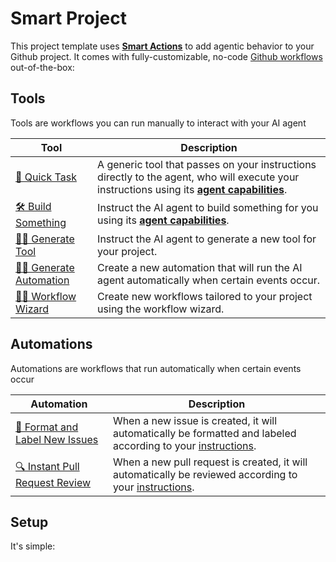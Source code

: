 # Smart Project

This project template uses **[Smart Actions](https://github.com/PR-Pilot-AI/smart-actions)** to add agentic behavior to your Github project.
It comes with fully-customizable, no-code [Github workflows](https://docs.github.com/en/actions/using-workflows) out-of-the-box:

## Tools

Tools are workflows you can run manually to interact with your AI agent

| Tool | Description |
|------|-------------|
| [🚀 Quick Task](https://github.com/PR-Pilot-AI/smart-project-template/actions/workflows/quick_task.yaml) | A generic tool that passes on your instructions directly to the agent, who will execute your instructions using its **[agent capabilities](https://docs.pr-pilot.ai/capabilities.html)**. |
| [🛠️ Build Something](https://github.com/PR-Pilot-AI/smart-project-template/actions/workflows/build_something.yaml) | Instruct the AI agent to build something for you using its **[agent capabilities](https://docs.pr-pilot.ai/capabilities.html)**. |
| [🧙‍♂️ Generate Tool](https://github.com/PR-Pilot-AI/smart-project-template/actions/workflows/generate_tool.yaml) | Instruct the AI agent to generate a new tool for your project. |
| [🧙‍♂️ Generate Automation](https://github.com/PR-Pilot-AI/smart-project-template/actions/workflows/generate_automation.yaml) | Create a new automation that will run the AI agent automatically when certain events occur. |
| [🧙‍♂️ Workflow Wizard](https://github.com/PR-Pilot-AI/smart-project-template/actions/workflows/workflow_wizard.yaml) | Create new workflows tailored to your project using the workflow wizard. |

## Automations
Automations are workflows that run automatically when certain events occur

| Automation | Description |
|------------|-------------|
| [📝 Format and Label New Issues](https://github.com/PR-Pilot-AI/smart-project-template/actions/workflows/format_label_new_issues.yaml) | When a new issue is created, it will automatically be formatted and labeled according to your [instructions](.bot_instructions/issue_formatting.md). |
| [🔍 Instant Pull Request Review](https://github.com/PR-Pilot-AI/smart-project-template/actions/workflows/instant_pr_review.yaml) | When a new pull request is created, it will automatically be reviewed according to your [instructions](.bot_instructions/pr_reviews.md). |

## Setup
It's simple: